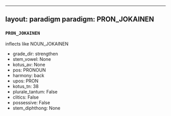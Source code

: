 
---
layout: paradigm
paradigm: PRON_JOKAINEN
---
### ` PRON_JOKAINEN `

inflects like NOUN_JOKAINEN
* grade_dir: strengthen
* stem_vowel: None
* kotus_av: None
* pos: PRONOUN
* harmony: back
* upos: PRON
* kotus_tn: 38
* plurale_tantum: False
* clitics: False
* possessive: False
* stem_diphthong: None
